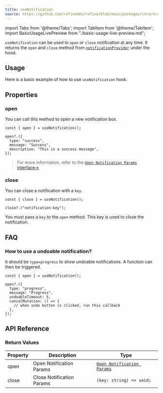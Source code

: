 ```yaml
---
title: useNotification
source: https://github.com/refinedev/refine/blob/main/packages/core/src/hooks/notification/useNotification/index.ts
---
```


import Tabs from '@theme/Tabs';
import TabItem from '@theme/TabItem';
import BasicUsageLivePreview from "./basic-usage-live-preview.md";

`useNotification` can be used to `open` or `close` notification at any time. It returns the `open` and `close` method from [`notificationProvider`](/docs/notification/notification-provider) under the hood.

## Usage

Here is a basic example of how to use `useNotification` hook.

 <BasicUsageLivePreview/>

## Properties

### open

You can call this method to open a new notification box.

```tsx
const { open } = useNotification();

open?.({
  type: "success",
  message: "Success",
  description: "This is a success message",
});
```

> For more information, refer to the [`Open Notification Params` interface→](/docs/core/interface-references#open-notification-params)

### close

You can close a notification with a `key`.

```tsx
const { close } = useNotification();

close?.("notification-key");
```

You must pass a `key` to the `open` method. This key is used to close the notification.

## FAQ

### How to use a undoable notification?

It should be `type=progress` to show undoable notifications. A function can then be triggered.

```tsx
const { open } = useNotification();

open?.({
  type: "progress",
  message: "Progress",
  undoableTimeout: 5,
  cancelMutation: () => {
    // when undo button is clicked, run this callback
  },
});
```

## API Reference

### Return Values

| Property | Description               | Type                                                                                   |
| -------- | ------------------------- | -------------------------------------------------------------------------------------- |
| open     | Open Notification Params  | [`Open Notification Params`](/docs/core/interface-references#open-notification-params) |
| close    | Close Notification Params | `(key: string) => void;`                                                               |
